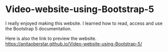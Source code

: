 # Video-website-using-Bootstrap-5

I really enjoyed making this website. I learned how to read, access and use the Bootstrap 5 documentation. 

Here is also the link to preview the website.  https://anitaoberstar.github.io/Video-website-using-Bootstrap-5/
